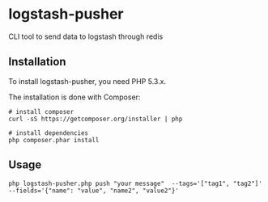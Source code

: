logstash-pusher
===============

CLI tool to send data to logstash through redis


Installation
------------

To install logstash-pusher, you need PHP 5.3.x.

The installation is done with Composer:

    # install composer
    curl -sS https://getcomposer.org/installer | php

    # install dependencies
    php composer.phar install


Usage
-----

	php logstash-pusher.php push "your message"  --tags='["tag1", "tag2"]' --fields='{"name": "value", "name2", "value2"}'